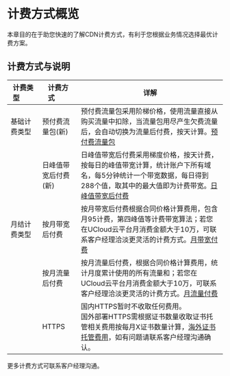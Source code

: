 # 计费方式概览

本章目的在于助您快速的了解CDN计费方式，有利于您根据业务情况选择最优计费方案。

## 计费方式与说明

|  计费类型&emsp;&emsp;  |计费方式&emsp;&emsp; | 详解                                                         |
| ------------| ---------------- | ------------------------------------------------------------ |
| 基础计费类型 | 预付费流量包(新)    | 预付费流量包采用阶梯价格，使用流量直接从购买流量中扣除，当流量包用尽产生欠费流量后，会自动切换为流量后付费，按天计算。[预付费流量包](ucdn/charge/flowday_new) |
|              | 日峰值带宽后付费(新)  | 日峰值带宽后付费采用梯度价格，按天计费，按每日的峰值带宽计算，统计账户下所有域名，每5分钟统计一个带宽数据，每日得到288个值，取其中的最大值即为计费带宽。[日峰值带宽后付费](ucdn/charge/flowday_new) |
| 月结计费类型 | 按月带宽后付费   | 按月带宽后付费根据合同价格计算费用，包含月95计费，第四峰值等计费带宽算法；若您在UCloud云平台月消费金额大于10万，可联系客户经理洽淡更灵活的计费方式。[月带宽付费](ucdn/charge/month) |
|              | 按月流量后付费   | 按月流量后付费，根据合同价格计算费用，统计月度累计使用的所有流量和；若您在UCloud云平台月消费金额大于10万，可联系客户经理洽淡更灵活的计费方式。[月流量付费](ucdn/charge/month) |
|              | HTTPS      | 国内HTTPS暂时不收取任何费用。<br />国外部署HTTPS需根据证书数量收取证书托管相关费用按每月X证书数量计算，[海外证书托管费用](ucdn/charge/cert)，如有问题请联系客户经理沟通确认。 |

更多计费方式可联系客户经理沟通。

